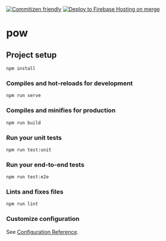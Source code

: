 [![Commitizen friendly](https://img.shields.io/badge/commitizen-friendly-brightgreen.svg)](http://commitizen.github.io/cz-cli/)
[![Deploy to Firebase Hosting on merge](https://github.com/llewellyncollins/pow/actions/workflows/firebase-hosting-merge.yml/badge.svg)](https://github.com/llewellyncollins/pow/actions/workflows/firebase-hosting-merge.yml)

# pow

## Project setup

```
npm install
```

### Compiles and hot-reloads for development

```
npm run serve
```

### Compiles and minifies for production

```
npm run build
```

### Run your unit tests

```
npm run test:unit
```

### Run your end-to-end tests

```
npm run test:e2e
```

### Lints and fixes files

```
npm run lint
```

### Customize configuration

See [Configuration Reference](https://cli.vuejs.org/config/).
